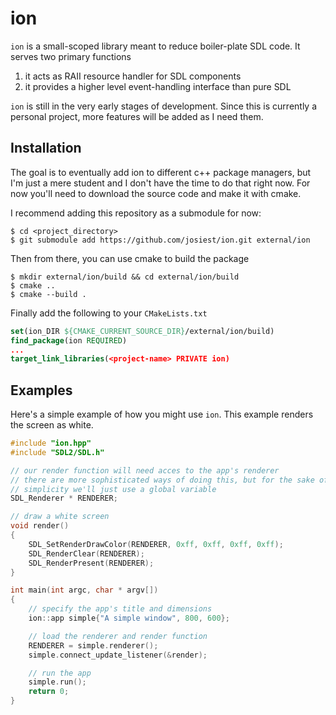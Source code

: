 # ion

`ion` is a small-scoped library meant to reduce boiler-plate SDL code.
It serves two primary functions

1. it acts as RAII resource handler for SDL components
2. it provides a higher level event-handling interface than pure SDL

`ion` is still in the very early stages of development. Since this is currently
a personal project, more features will be added as I need them.

## Installation

The goal is to eventually add ion to different c++ package managers, but I'm
just a mere student and I don't have the time to do that right now. For now
you'll need to download the source code and make it with cmake.

I recommend adding this repository as a submodule for now:

```console
$ cd <project_directory>
$ git submodule add https://github.com/josiest/ion.git external/ion
```

Then from there, you can use cmake to build the package

```console
$ mkdir external/ion/build && cd external/ion/build
$ cmake ..
$ cmake --build .
```

Finally add the following to your `CMakeLists.txt`

```cmake
set(ion_DIR ${CMAKE_CURRENT_SOURCE_DIR}/external/ion/build)
find_package(ion REQUIRED)
...
target_link_libraries(<project-name> PRIVATE ion)
```

## Examples

Here's a simple example of how you might use `ion`. This example renders
the screen as white.

```cpp
#include "ion.hpp"
#include "SDL2/SDL.h"

// our render function will need acces to the app's renderer
// there are more sophisticated ways of doing this, but for the sake of
// simplicity we'll just use a global variable
SDL_Renderer * RENDERER;

// draw a white screen
void render()
{
    SDL_SetRenderDrawColor(RENDERER, 0xff, 0xff, 0xff, 0xff);
    SDL_RenderClear(RENDERER);
    SDL_RenderPresent(RENDERER);
}

int main(int argc, char * argv[])
{
    // specify the app's title and dimensions
    ion::app simple{"A simple window", 800, 600};

    // load the renderer and render function
    RENDERER = simple.renderer();
    simple.connect_update_listener(&render); 

    // run the app
    simple.run();
    return 0;
}
```
